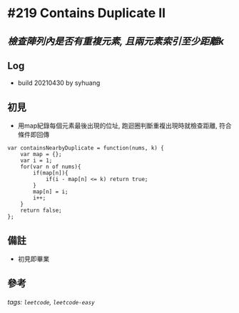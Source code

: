 # \#219 Contains Duplicate II
## *檢查陣列內是否有重複元素, 且兩元素索引至少距離k*
## Log
 - build 20210430 by syhuang

## 初見
 - 用map紀錄每個元素最後出現的位址, 跑迴圈判斷重複出現時就檢查距離, 符合條件即回傳
```javascript=
var containsNearbyDuplicate = function(nums, k) {
    var map = {};
    var i = 1;
    for(var n of nums){
        if(map[n]){
            if(i - map[n] <= k) return true;
        }
        map[n] = i;
        i++;
    }
    return false;
};
```
## 備註
 - 初見即畢業
## 參考
###### tags: `leetcode`, `leetcode-easy`